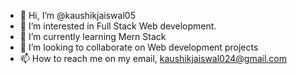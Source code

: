 - 👋 Hi, I’m @kaushikjaiswal05
- 👀 I’m interested in Full Stack Web development.
- 🌱 I’m currently learning Mern Stack
- 💞️ I’m looking to collaborate on Web development projects
- 📫 How to reach me on my email, kaushikjaiswal024@gmail.com

<!---
kaushikjaiswal05/kaushikjaiswal05 is a ✨ special ✨ repository because its `README.md` (this file) appears on your GitHub profile.
You can click the Preview link to take a look at your changes.
--->
